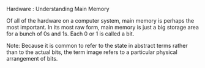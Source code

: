 Hardware : Understanding Main Memory

Of all of the hardware on a computer system, main memory is perhaps the most important. In its most raw form, main memory is just a big storage area for a bunch of 0s and 1s. Each 0 or 1 is called a bit.

Note: Because it is common to refer to the state in abstract terms rather than to the actual bits, the term image refers to a particular physical arrangement of bits.

